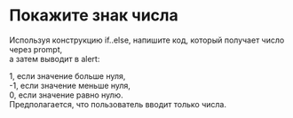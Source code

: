 # Покажите знак числа                                                               <br/>

Используя конструкцию if..else, напишите код, который получает число через prompt,  <br/>
а затем выводит в alert:                                                            <br/>

1, если значение больше нуля,                                                       <br/>
-1, если значение меньше нуля,                                                      <br/>
0, если значение равно нулю.                                                        <br/>
Предполагается, что пользователь вводит только числа.                               <br/>